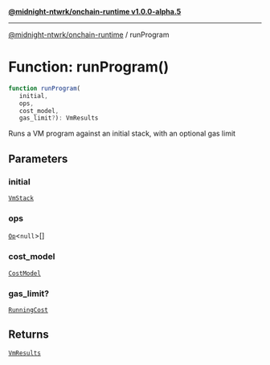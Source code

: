 [**@midnight-ntwrk/onchain-runtime v1.0.0-alpha.5**](../README.md)

***

[@midnight-ntwrk/onchain-runtime](../globals.md) / runProgram

# Function: runProgram()

```ts
function runProgram(
   initial, 
   ops, 
   cost_model, 
   gas_limit?): VmResults
```

Runs a VM program against an initial stack, with an optional gas limit

## Parameters

### initial

[`VmStack`](../classes/VmStack.md)

### ops

[`Op`](../type-aliases/Op.md)\<`null`\>[]

### cost\_model

[`CostModel`](../classes/CostModel.md)

### gas\_limit?

[`RunningCost`](../type-aliases/RunningCost.md)

## Returns

[`VmResults`](../classes/VmResults.md)
